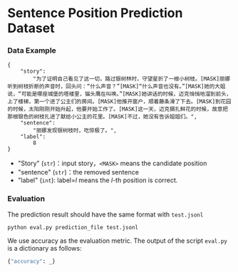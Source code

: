 # Sentence Position Prediction Dataset

### Data Example

```
{
	"story": 
		"为了证明自己看见了这一切，路过银树林时，守望星折了一根小树枝。[MASK]丽娜听到树枝折断的声音时，回头问：“什么声音？”[MASK]“什么声音也没有。”[MASK]她的大姐说，“可能是哪座城堡的塔楼里，猫头鹰在叫唤。”[MASK]她讲话的时候，迈克悄悄地溜到前头，上了楼梯，第一个进了公主们的房间。[MASK]他推开窗户，顺着藤条滑了下去。[MASK]到花园的时候，太阳刚刚开始升起，他要开始工作了。[MASK]这一天，迈克捆扎鲜花的时候，故意把那根银色的树枝扎进了献给小公主的花里。[MASK]不过，她没有告诉姐姐们。", 
	"sentence": 
		"丽娜发现银树枝时，吃惊极了。", 
	"label": 
		8
}
```

- "Story" (`str`)：input story，`<MASK>` means the candidate position
- "sentence" (`str`)：the removed sentence
- "label" (`int`): label=$l$ means the $l$-th position is correct.



### Evaluation

The prediction result should have the same format with `test.jsonl`

```shell
python eval.py prediction_file test.jsonl
```



We use accuracy as the evaluation metric. The output of the script `eval.py` is a dictionary as follows:

```python
{"accuracy": _}
```

